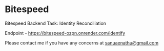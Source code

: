 # Bitespeed
Bitespeed Backend Task: Identity Reconciliation

Endpoint - https://bitespeed-ozpn.onrender.com/identify

Please contact me if you have any concerns at sanuaenathu@gmail.com